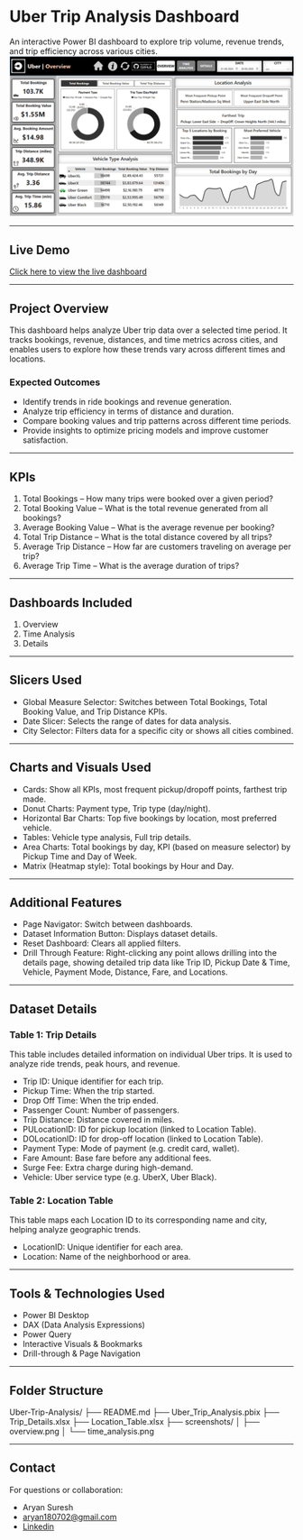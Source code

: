# Uber Trip Analysis Dashboard

An interactive Power BI dashboard to explore trip volume, revenue trends, and trip efficiency across various cities.
![Dashboard Overview](screenshots/overview.png)


---

## Live Demo

[Click here to view the live dashboard](https://app.powerbi.com/view?r=eyJrIjoiYjEyNTAxNWQtMmEwOC00YjNhLTg2MTgtMjU2NGQxMjkwYzk1IiwidCI6ImE2MDRmOGE5LTE3ZjMtNGRiMy04Njk5LWFhZDQ1NjBiYzQ1YyJ9&pageName=7f5833854938eee274c5)

---

## Project Overview

This dashboard helps analyze Uber trip data over a selected time period. It tracks bookings, revenue, distances, and time metrics across cities, and enables users to explore how these trends vary across different times and locations.

### Expected Outcomes

* Identify trends in ride bookings and revenue generation.
* Analyze trip efficiency in terms of distance and duration.
* Compare booking values and trip patterns across different time periods.
* Provide insights to optimize pricing models and improve customer satisfaction.

---

## KPIs

1. Total Bookings – How many trips were booked over a given period?
2. Total Booking Value – What is the total revenue generated from all bookings?
3. Average Booking Value – What is the average revenue per booking?
4. Total Trip Distance – What is the total distance covered by all trips?
5. Average Trip Distance – How far are customers traveling on average per trip?
6. Average Trip Time – What is the average duration of trips?

---

## Dashboards Included

1. Overview
2. Time Analysis
3. Details

---

## Slicers Used

* Global Measure Selector: Switches between Total Bookings, Total Booking Value, and Trip Distance KPIs.
* Date Slicer: Selects the range of dates for data analysis.
* City Selector: Filters data for a specific city or shows all cities combined.

---

## Charts and Visuals Used

* Cards: Show all KPIs, most frequent pickup/dropoff points, farthest trip made.
* Donut Charts: Payment type, Trip type (day/night).
* Horizontal Bar Charts: Top five bookings by location, most preferred vehicle.
* Tables: Vehicle type analysis, Full trip details.
* Area Charts: Total bookings by day, KPI (based on measure selector) by Pickup Time and Day of Week.
* Matrix (Heatmap style): Total bookings by Hour and Day.

---

## Additional Features

* Page Navigator: Switch between dashboards.
* Dataset Information Button: Displays dataset details.
* Reset Dashboard: Clears all applied filters.
* Drill Through Feature: Right-clicking any point allows drilling into the details page, showing detailed trip data like Trip ID, Pickup Date & Time, Vehicle, Payment Mode, Distance, Fare, and Locations.

---

## Dataset Details

### Table 1: Trip Details

This table includes detailed information on individual Uber trips. It is used to analyze ride trends, peak hours, and revenue.

* Trip ID: Unique identifier for each trip.
* Pickup Time: When the trip started.
* Drop Off Time: When the trip ended.
* Passenger Count: Number of passengers.
* Trip Distance: Distance covered in miles.
* PULocationID: ID for pickup location (linked to Location Table).
* DOLocationID: ID for drop-off location (linked to Location Table).
* Payment Type: Mode of payment (e.g. credit card, wallet).
* Fare Amount: Base fare before any additional fees.
* Surge Fee: Extra charge during high-demand.
* Vehicle: Uber service type (e.g. UberX, Uber Black).

### Table 2: Location Table

This table maps each Location ID to its corresponding name and city, helping analyze geographic trends.

* LocationID: Unique identifier for each area.
* Location: Name of the neighborhood or area.

---

## Tools & Technologies Used

* Power BI Desktop
* DAX (Data Analysis Expressions)
* Power Query
* Interactive Visuals & Bookmarks
* Drill-through & Page Navigation
  
---

## Folder Structure
Uber-Trip-Analysis/
├── README.md
├── Uber_Trip_Analysis.pbix
├── Trip_Details.xlsx
├── Location_Table.xlsx
├── screenshots/
│   ├── overview.png
│   └── time_analysis.png


---

## Contact

For questions or collaboration:

* Aryan Suresh
* aryan180702@gmail.com
* [Linkedin](https://www.linkedin.com/in/aryansuresh/)


